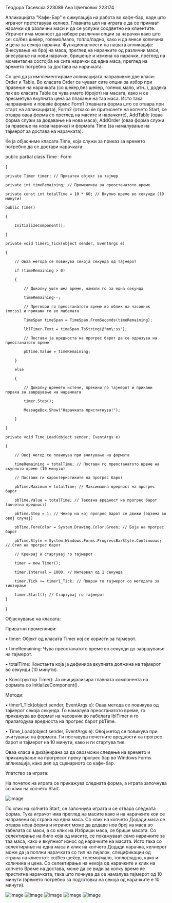 Теодора Тасевска 223089
Ана Цветковиќ 223174


Апликацијата "Кафе-Бар" е симулација на работа во кафе-бар, каде што играчот претставува келнер. Главната цел на играта е да се примаат нарачки од различни маси и да се услужи соодветно на клиентите. Играчот има можност да избере различни опции за нарачки како што се: со/без шеќер, големо/мало, топло/ладно, како и да внесе количина и цена за секоја нарачка.
Функционалности на нашата апликација: Внесување на број на маса, преглед на нарачките од различни маси, внесување на нови нарачки, бришење и измена на нарачки, преглед на моментална состојба на сите нарачки од една маса, преглед на времето потребно за достава на нарачката.


Со цел да ја имплементираме апликацијата направивме две класи: Order и Table. Во класата Order се чуваат сите опции за избор при правење на нарачката (со шеќер,без шеќер, големо,мало, итн..), додека пак во класата Table се чува името (бројот) на масата, како и се пресметува вкупната цена за плаќање на таа маса. Исто така направивме и повеќе форми: Form1 (главната форма што се отвара при старт на апликацијата), Form2 (откако ќе притиснете на копчето Start, се отвара оваа форма со преглед на масите и нарачките), AddTable (оваа форма служи за додавање на нова маса), AddOrder (оваа форма служи за правење на нова нарачка) и формата Time (за намалување на тајмерот за достава на нарачката). 


Ќе ја објасниме класата Time, која служи за приказ за времето потребно да се достави нарачката:


public partial class Time : Form

{

    private Timer timer; // Приватен објект за тајмер
    
    private int timeRemaining; // Променлива за преостанатото време
    
    private const int totalTime = 10 * 60; // Вкупно време во секунди (10 минути)
    
    public Time()
    
    {
    
        InitializeComponent();
        
    }
    
    private void timer1_Tick(object sender, EventArgs e)
    
    {
    
        // Оваа метода се повикува секоја секунда од тајмерот
        
        if (timeRemaining > 0)
        
        {
        
            // Доколку уште има време, намали го за една секунда
            
            timeRemaining--;
            
            // Претвори го преостанатото време во облик на часовник (mm:ss) и прикажи го во лабелата
            
            TimeSpan timeSpan = TimeSpan.FromSeconds(timeRemaining);
            
            lblTimer.Text = timeSpan.ToString(@"mm\:ss");
            
            // Постави ја вредноста на прогрес барот да се одразува на преостанатото време
            
            pbTime.Value = timeRemaining;
            
        }
        
        else
        
        {
        
            // Доколку времето истече, прекини го тајмерот и прикажи порака за завршување на нарачката
            
            timer.Stop();
            
            MessageBox.Show("Нарачката пристигнува!");
            
        }
        
    }
    
    private void Time_Load(object sender, EventArgs e)
    
    {
    
        // Овој метод се повикува при вчитување на формата
        
        timeRemaining = totalTime; // Постави го преостанатото време на вкупното време (10 минути)
        
        // Постави ги карактеристиките на прогрес барот
        
        pbTime.Maximum = totalTime; // Максимална вредност на прогрес барот
        
        pbTime.Value = totalTime; // Тековна вредност на прогрес барот (почетна вредност)
        
        pbTime.Step = 1; // Чекор на кој прогрес барот се движи (одзема во овој случај)
        
        pbTime.ForeColor = System.Drawing.Color.Green; // Боја на прогрес барот
        
        pbTime.Style = System.Windows.Forms.ProgressBarStyle.Continuous; // Стил на прогрес барот
        
        // Креирај и стартувај го тајмерот
        
        timer = new Timer();
        
        timer.Interval = 1000; // Интервал од 1 секунда
        
        timer.Tick += timer1_Tick; // Поврзи го тајмерот со методата за тиктирање
        
        timer.Start(); // Стартувај го тајмерот
    }
    
}

Објаснување на класата:

Приватни променливи:

•	timer: Објект од класата Timer кој се користи за тајмерот.

•	timeRemaining: Чува преостанатото време во секунди до завршување на тајмерот.

•	totalTime: Константа која ја дефинира вкупната должина на тајмерот во секунди (10 минути).

•	Конструктор Time(): Ја иницијализира главната компонента на формата со InitializeComponent().


Методи:

•	timer1_Tick(object sender, EventArgs e): Оваа метода се повикува од тајмерот секоја секунда. Го намалува преостанатото време, го прикажува во формат на часовник во лабелата lblTimer и го прилагодува вредноста на прогрес барот pbTime.


•	Time_Load(object sender, EventArgs e): Овој метод се повикува при вчитување на формата. Ги поставува почетните вредности на прогрес барот и тајмерот на 10 минути, како и ги стартува тие.


Оваа класа е дизајнирана за да овозможи следење на времето и прикажување на прогресот преку прогрес бар во Windows Forms апликација, како дел од сценариото со кафе-бар.


Упатство за играта:

На почеток на играта се прикажува следната форма, а играта започнува со клик на копчето Start. 

![image](https://github.com/tasevskateodora/Vizuelno-programiranje-Kafe-Bar/assets/164336502/323b8167-0b7d-4d2a-9766-12835f455568)

По клик на копчето Start, се започнува играта и се отвара следната форма. Тука играчот има преглед на масите како и на нарачките кои се направени од страна на една маса. Со клик на копчето Додади маса се отвара нова форма и играчот може да додаде нов број на маса во табелата со маси, а со клик на Избриши маса, се брише масата. Со селектирање на било која од масите, се покажуваат само нарачките за таа маса, како и вкупниот износ од нарачките на масата. Исто така со селектирање на една маса и клик на копчето Додади нарачка, келнерот може да ја поплни нарачката со тип на пијалок, спецификации од страна на клиентот: со/без шеќер, големо/мало, топло/ладно, како и количина и цена. Со селектирање на некоја од нарачките и клик на копчето Време на достава, може да се види за колку време ќе пристигне нарачката, така што почнува да се намалува тајмерот од 10 минути (времето потребно за подготовка на секоја од нарачките е 10 минути). 

![image](https://github.com/tasevskateodora/Vizuelno-programiranje-Kafe-Bar/assets/164336502/1f979d2a-7b96-4ac1-a0ab-e99c8f2554bf)
![image](https://github.com/tasevskateodora/Vizuelno-programiranje-Kafe-Bar/assets/164336502/544294ab-8707-45d1-b994-cc218d62c395)
![image](https://github.com/tasevskateodora/Vizuelno-programiranje-Kafe-Bar/assets/164336502/6747bc46-b1bb-440a-bbe6-c6c6ac9d3234)
![image](https://github.com/tasevskateodora/Vizuelno-programiranje-Kafe-Bar/assets/164336502/b5a14d26-74f7-4d6d-9a38-b833356f2c7b)
![image](https://github.com/tasevskateodora/Vizuelno-programiranje-Kafe-Bar/assets/164336502/5925983f-5943-4f48-97c1-42c2b0c8b04a)





